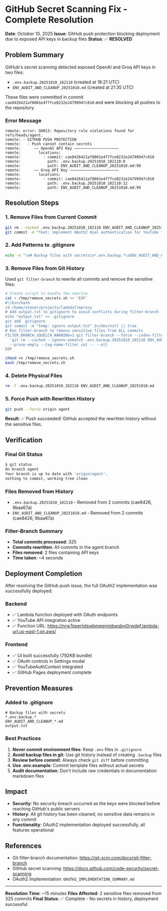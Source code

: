 # GitHub Secret Scanning Fix - Complete Resolution

**Date**: October 10, 2025
**Issue**: GitHub push protection blocking deployment due to exposed API keys in backup files
**Status**: ✅ **RESOLVED**

## Problem Summary

GitHub's secret scanning detected exposed OpenAI and Groq API keys in two files:
- `.env.backup.20251010_182110` (created at 18:21 UTC)
- `ENV_AUDIT_AND_CLEANUP_20251010.md` (created at 21:35 UTC)

These files were committed in commit `cae8426421af8001e4f7fce0232e24799947c010` and were blocking all pushes to the repository.

### Error Message
```
remote: error: GH013: Repository rule violations found for refs/heads/agent.
remote: - GITHUB PUSH PROTECTION
remote:   - Push cannot contain secrets
remote:      —— OpenAI API Key ————————————————————
remote:        locations:
remote:          - commit: cae8426421af8001e4f7fce0232e24799947c010
remote:            path: .env.backup.20251010_182110:8
remote:            path: ENV_AUDIT_AND_CLEANUP_20251010.md:98
remote:      —— Groq API Key ——————————————————————
remote:        locations:
remote:          - commit: cae8426421af8001e4f7fce0232e24799947c010
remote:            path: .env.backup.20251010_182110:12
remote:            path: ENV_AUDIT_AND_CLEANUP_20251010.md:99
```

## Resolution Steps

### 1. Remove Files from Current Commit
```bash
git rm --cached .env.backup.20251010_182110 ENV_AUDIT_AND_CLEANUP_20251010.md
git commit -m "feat: implement OAuth2 dual authentication for YouTube transcripts"
```

### 2. Add Patterns to .gitignore
```bash
echo -e "\n# Backup files with secrets\n*.env.backup.*\nENV_AUDIT_AND_CLEANUP_*.md" >> .gitignore
```

### 3. Remove Files from Git History
Used `git filter-branch` to rewrite all commits and remove the sensitive files:

```bash
# Create script to handle the rewrite
cat > /tmp/remove_secrets.sh << 'EOF'
#!/bin/bash
cd /home/stever/projects/lambdallmproxy
# Add output.txt to gitignore to avoid conflicts during filter-branch
echo "output.txt" >> .gitignore
git add .gitignore
git commit -m "temp: ignore output.txt" 2>/dev/null || true
# Run filter-branch to remove sensitive files from ALL commits
FILTER_BRANCH_SQUELCH_WARNING=1 git filter-branch --force --index-filter \
  'git rm --cached --ignore-unmatch .env.backup.20251010_182110 ENV_AUDIT_AND_CLEANUP_20251010.md' \
  --prune-empty --tag-name-filter cat -- --all
EOF

chmod +x /tmp/remove_secrets.sh
bash /tmp/remove_secrets.sh
```

### 4. Delete Physical Files
```bash
rm -f .env.backup.20251010_182110 ENV_AUDIT_AND_CLEANUP_20251010.md
```

### 5. Force Push with Rewritten History
```bash
git push --force origin agent
```

**Result**: ✅ Push succeeded! GitHub accepted the rewritten history without the sensitive files.

## Verification

### Final Git Status
```bash
$ git status
On branch agent
Your branch is up to date with 'origin/agent'.
nothing to commit, working tree clean
```

### Files Removed from History
- `.env.backup.20251010_182110` - Removed from 2 commits (cae8426, 9baa67a)
- `ENV_AUDIT_AND_CLEANUP_20251010.md` - Removed from 2 commits (cae8426, 9baa67a)

### Filter-Branch Summary
- **Total commits processed**: 325
- **Commits rewritten**: All commits in the agent branch
- **Files removed**: 2 files containing API keys
- **Time taken**: ~4 seconds

## Deployment Completion

After resolving the GitHub push issue, the full OAuth2 implementation was successfully deployed:

### Backend
- ✅ Lambda function deployed with OAuth endpoints
- ✅ YouTube API integration active
- ✅ Function URL: https://nrw7pperjjdswbmqgmigbwsbyi0rwdqf.lambda-url.us-east-1.on.aws/

### Frontend
- ✅ UI built successfully (792KB bundle)
- ✅ OAuth controls in Settings modal
- ✅ YouTubeAuthContext integrated
- ✅ GitHub Pages deployment complete

## Prevention Measures

### Added to .gitignore
```gitignore
# Backup files with secrets
*.env.backup.*
ENV_AUDIT_AND_CLEANUP_*.md
output.txt
```

### Best Practices
1. **Never commit environment files**: Keep `.env` files in `.gitignore`
2. **Avoid backup files in git**: Use git history instead of creating `.backup` files
3. **Review before commit**: Always check `git diff` before committing
4. **Use .env.example**: Commit template files without actual secrets
5. **Audit documentation**: Don't include raw credentials in documentation markdown files

## Impact

- **Security**: No security breach occurred as the keys were blocked before reaching GitHub's public servers
- **History**: All git history has been cleaned, no sensitive data remains in any commit
- **Functionality**: OAuth2 implementation deployed successfully, all features operational

## References

- Git filter-branch documentation: https://git-scm.com/docs/git-filter-branch
- GitHub secret scanning: https://docs.github.com/code-security/secret-scanning
- OAuth2 implementation: `OAUTH2_IMPLEMENTATION_SUMMARY.md`

---

**Resolution Time**: ~15 minutes
**Files Affected**: 2 sensitive files removed from 325 commits
**Final Status**: ✅ Complete - No secrets in history, deployment successful
